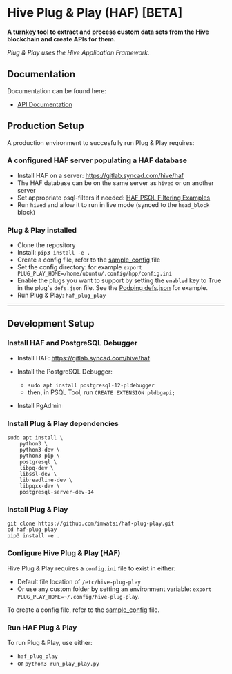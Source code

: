 # Hive Plug & Play (HAF) [BETA]

**A turnkey tool to extract and process custom data sets from the Hive blockchain and create APIs for them.**

*Plug & Play uses the Hive Application Framework.*

## Documentation

Documentation can be found here:

- [API Documentation](https://plug-play.imwatsi.com/docs)

## Production Setup

A production environment to succesfully run Plug & Play requires:

### A configured HAF server populating a HAF database

- Install HAF on a server: https://gitlab.syncad.com/hive/haf
- The HAF database can be on the same server as `hived` or on another server
- Set appropriate psql-filters if needed: [HAF PSQL Filtering Examples](https://gitlab.syncad.com/hive/haf/-/tree/develop/tests/integration/replay/patterns)
- Run `hived` and allow it to run in live mode (synced to the `head_block` block)

### Plug & Play installed

- Clone the repository
- Install: `pip3 install -e .` 
- Create a config file, refer to the [sample_config](/sample_config.ini) file
- Set the config directory: for example `export PLUG_PLAY_HOME=/home/ubuntu/.config/hpp/config.ini`
- Enable the plugs you want to support by setting the `enabled` key to True in the plug's `defs.json` file. See the [Podping defs.json](/haf_plug_play/plugs/podping/defs.json) for example.
- Run Plug & Play: `haf_plug_play`

---

## Development Setup

### Install HAF and PostgreSQL Debugger

- Install HAF: https://gitlab.syncad.com/hive/haf

- Install the PostgreSQL Debugger:
  - `sudo apt install postgresql-12-pldebugger`
  - then, in PSQL Tool, run `CREATE EXTENSION pldbgapi;`

- Install PgAdmin

### Install Plug & Play dependencies

```
sudo apt install \
    python3 \
    python3-dev \
    python3-pip \
    postgresql \
    libpq-dev \
    libssl-dev \
    libreadline-dev \
    libpqxx-dev \
    postgresql-server-dev-14

```

### Install Plug & Play

```
git clone https://github.com/imwatsi/haf-plug-play.git
cd haf-plug-play
pip3 install -e .
```

### Configure Hive Plug & Play (HAF)

Hive Plug & Play requires a `config.ini` file to exist in either:
  - Default file location of `/etc/hive-plug-play` 
  - Or use any custom folder by setting an environment variable: `export PLUG_PLAY_HOME=~/.config/hive-plug-play`.

To create a config file, refer to the [sample_config](/sample_config.ini) file.


### Run HAF Plug & Play

To run Plug & Play, use either:

- `haf_plug_play`
- or `python3 run_play_play.py`
